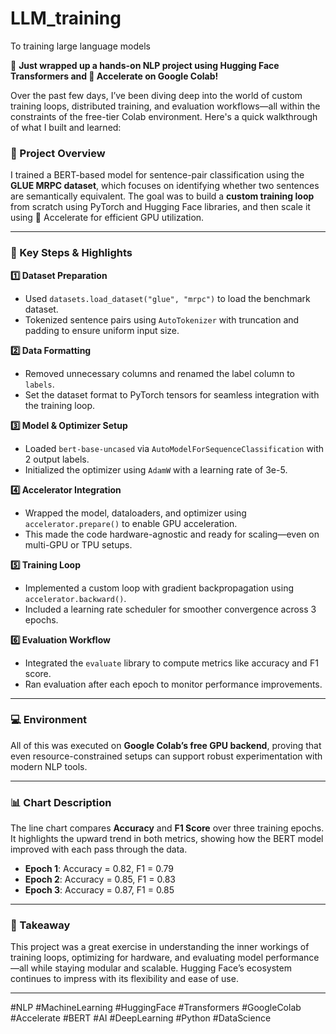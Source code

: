 # LLM_training
To training large language models

🚀 **Just wrapped up a hands-on NLP project using Hugging Face Transformers and 🤗 Accelerate on Google Colab!**

Over the past few days, I’ve been diving deep into the world of custom training loops, distributed training, and evaluation workflows—all within the constraints of the free-tier Colab environment. Here's a quick walkthrough of what I built and learned:

### 🧠 Project Overview
I trained a BERT-based model for sentence-pair classification using the **GLUE MRPC dataset**, which focuses on identifying whether two sentences are semantically equivalent. The goal was to build a **custom training loop** from scratch using PyTorch and Hugging Face libraries, and then scale it using 🤗 Accelerate for efficient GPU utilization.

---

### 🔧 Key Steps & Highlights

**1️⃣ Dataset Preparation**
- Used `datasets.load_dataset("glue", "mrpc")` to load the benchmark dataset.
- Tokenized sentence pairs using `AutoTokenizer` with truncation and padding to ensure uniform input size.

**2️⃣ Data Formatting**
- Removed unnecessary columns and renamed the label column to `labels`.
- Set the dataset format to PyTorch tensors for seamless integration with the training loop.

**3️⃣ Model & Optimizer Setup**
- Loaded `bert-base-uncased` via `AutoModelForSequenceClassification` with 2 output labels.
- Initialized the optimizer using `AdamW` with a learning rate of 3e-5.

**4️⃣ Accelerator Integration**
- Wrapped the model, dataloaders, and optimizer using `accelerator.prepare()` to enable GPU acceleration.
- This made the code hardware-agnostic and ready for scaling—even on multi-GPU or TPU setups.

**5️⃣ Training Loop**
- Implemented a custom loop with gradient backpropagation using `accelerator.backward()`.
- Included a learning rate scheduler for smoother convergence across 3 epochs.

**6️⃣ Evaluation Workflow**
- Integrated the `evaluate` library to compute metrics like accuracy and F1 score.
- Ran evaluation after each epoch to monitor performance improvements.

---

### 💻 Environment
All of this was executed on **Google Colab’s free GPU backend**, proving that even resource-constrained setups can support robust experimentation with modern NLP tools.

---

### 📊 Chart Description
The line chart compares **Accuracy** and **F1 Score** over three training epochs. It highlights the upward trend in both metrics, showing how the BERT model improved with each pass through the data.

- **Epoch 1**: Accuracy = 0.82, F1 = 0.79  
- **Epoch 2**: Accuracy = 0.85, F1 = 0.83  
- **Epoch 3**: Accuracy = 0.87, F1 = 0.85  

---
### 🌟 Takeaway
This project was a great exercise in understanding the inner workings of training loops, optimizing for hardware, and evaluating model performance—all while staying modular and scalable. Hugging Face’s ecosystem continues to impress with its flexibility and ease of use.

---
#NLP #MachineLearning #HuggingFace #Transformers #GoogleColab #Accelerate #BERT #AI #DeepLearning #Python #DataScience

